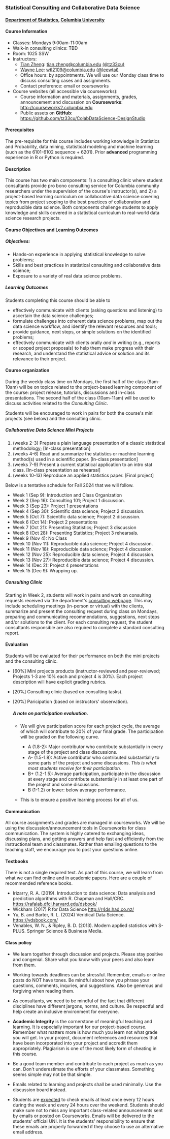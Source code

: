 ### Statistical Consulting and Collaborative Data Science
#### [Department of Statistics](https://stat.columbia.edu/), [Columbia University](https://www.columbia.edu/)

#### Course Information

* Classes: Mondays 9:00am-11:00am
* Walk-in consulting clinics: TBD
* Room: 1025 SSW
* Instructors:
	* [Tian Zheng](http://www.stat.columbia.edu/~tzheng/): <tian.zheng@columbia.edu> [(@tz33cu)](https://github.com/tz33cu)
	* [Wayne Lee](https://leewtai.github.io/): <wtl2109@columbia.edu> [(@leewtai)](https://github.com/leewtai)
	* Office hours: by appointments. We will use our Monday class time to discuss consulting cases and assignments. 
	* Contact preference: email or courseworks
* Course websites (all accessible via courseworks): 
	* Course information and materials, assignments, grades, announcement and discussion on **Courseworks**: <http://courseworks2.columbia.edu>
	* Public assets on **GitHub**: <https://github.com/tz33cu/ColabDataScience-DesignStudio>

#### Prerequisites
The pre-requisite for this course includes working knowledge in Statistics and Probability, data mining, statistical modeling and machine learning (such as the 6101-6102 sequence + 6201). Prior **advanced** programming experience in R or Python is required. 

#### Description  
This course has two main components: 1) a consulting clinic where student consultants provide pro bono consulting service for Columbia community researchers under the supervision of the course's instructor(s), and 2) a project-based learning curriculum on collaborative data science covering topics from project scoping to the best practices of collaboration and reproducible data science. Both components challenge students to apply knowledge and skills covered in a statistical curriculum to real-world data science research projects. 

#### Course Objectives and Learning Outcomes
##### Objectives:

+ Hands-on experience in applying statistical knowledge to solve problems;
+ Skills and best practices in statistical consulting and collaborative data science;
+ Exposure to a variety of real data science problems.

##### Learning Outcomes
Students completing this course should be able to 

+ effectively communicate with clients (asking questions and listening) to ascertain the data science challenges;
+ formulate challenges into coherent data science problems, map out the data science workflow, and identify the relevant resources and tools; 
+ provide guidance, next steps, or simple solutions on the identified problems;
+ effectively communicate with clients orally *and* in writing (e.g., reports or scoped project proposals) to help them make progress with their research, and understand the statistical advice or solution and its relevance to their project.

#### Course organization

During the weekly class time on Mondays, the first half of the class (9am-10am) will be on topics related to the project-based learning component of the course: project release, tutorials, discussions and in-class presentations. The second half of the class (10am-11am) will be used to discuss activities related to the *Consulting Clinic*. 

Students will be encouraged to work in pairs for both the course's mini projects (see below) and the consulting clinic. 

##### Collaborative Data Science Mini Projects

1. (weeks 2-3) Prepare a plain language presentation of a classic statistical methodology; [In-class presentation]
2. (weeks 4-6) Read and summarize the statistics or machine learning method(s) used in a scientific paper. [In-class presentation]
3. (weeks 7-9) Present a current statistical application to an intro stat class. [In-class presentation as rehearsal]
4. (weeks 10-13) Reproduce an applied statistics paper. [Final project]


Below is a tentative schedule for Fall 2024 that we will follow.

+ Week 1 (Sep 9): Introduction and Class Organization
+ Week 2 (Sep 16): Consulting 101; Project 1 discussion.
+ Week 3 (Sep 23): Project 1 presentations
+ Week 4 (Sep 30): Scientific data science; Project 2 discussion.
+ Week 5 (Oct 7): Scientific data science; Project 2 discussion.
+ Week 6 (Oct 14): Project 2 presentations
+ Week 7 (Oct 21): Presenting Statistics; Project 3 discussion
+ Week 8 (Oct 28): Presenting Statistics; Project 3 rehearsals.
+ Week 9 (Nov 4): No Class
+ Week 10 (Nov 11): Reproducible data science; Project 4 discussion.
+ Week 11 (Nov 18): Reproducible data science; Project 4 discussion.
+ Week 12 (Nov 25): Reproducible data science; Project 4 discussion.
+ Week 13 (Nov 27): Reproducible data science; Project 4 discussion.
+ Week 14 (Dec 2): Project 4 presentations
+ Week 15 (Dec 9): Wrapping up.

##### Consulting Clinic
Starting in Week 2, students will work in pairs and work on consulting requests received via the department's [consulting webpage](https://stat.columbia.edu/consulting-information/). This may include scheduling meetings (in-person or virtual) with the clients, summarize and present the consulting request during class on Mondays, preparing and communicating recommendations, suggestions, next steps and/or solutions to the client. For each consulting request, the student consultants responsible are also required to complete a standard consulting report. 

#### Evaluation
Students will be evaluated for their performance on both the mini projects and the consulting clinic. 

* [60%] Mini projects products (instructor-reviewed and peer-reviewed; Projects 1-3 are 10% each and project 4 is 30%). Each project description will have explicit grading rubrics. 
* [20%] Consulting clinic (based on consulting tasks).
* [20%] Paricipation (based on instructors' observation).

	##### A note on participation evaluation. 
	* We will give participation score for each project cycle, the average of which will contribute to 20% of your final grade. The participation will be graded on the following curve. 
	
		* A (1.8-2): Major contributor who contribute substantially in every stage of the project and class discussions. 
		* A- (1.5-1.8): Active contributor who contributed substantially to some parts of the project and some discussions. *This is what most students receive for their participation.*
		* B+ (1.2-1.5): Average participation, participate in the discussion at every stage and contribute substentially in at least one part of the project and some discussions. 
		* B (1-1.2) or lower: below average performance.   
	* This is to ensure a positive learning process for all of us.  

#### Communication
All course assignments and grades are managed in courseworks. We will be using the discussion/announcement tools in Courseworks for class communication. The system is highly catered to exchanging ideas, discussing plans, and getting answers and help fast and efficiently from the instructional team and classmates. Rather than emailing questions to the teaching staff, we encourage you to post your questions online.

#### Textbooks
There is not a single required text. As part of this course, we will learn from what we can find online and in academic papers. Here are a couple of recommended reference books. 

+ Irizarry, R. A. (2019). Introduction to data science: Data analysis and prediction algorithms with R. Chapman and Hall/CRC. https://rafalab.dfci.harvard.edu/dsbook/
+ Wickham (2017) R for Data Science http://r4ds.had.co.nz/
+ Yu, B. and Barter, R. L. (2024) Veridical Data Science. https://vdsbook.com/
+ Venables, W. N., & Ripley, B. D. (2013). Modern applied statistics with S-PLUS. Springer Science & Business Media.

#### Class policy

* We learn together through discussion and projects. Please stay positive and congenial. Share what you know with your peers and also learn from them.

* Working towards deadlines can be stressful. Remember, emails or online posts do NOT have tones. Be mindful about how you phrase your questions, comments, inquries, and suggestions. Also be generous and forgiving when reading them. 

* As consultants, we need to be mindful of the fact that different disciplines have different jargons, norms, and culture. Be respectful and help create an inclusive environment for everyone.

* **Academic Integrity** is the cornerstone of meaningful teaching and learning. It is especially important for our project-based course. Remember what matters more is how much you learn not what grade you will get. In your project, document references and resources that have been incorporated into your project and accredit them appropriately. Plagiarism is one of the most likely form of cheating in this course. 

* Be a good team member and contribute to each project as much as you can. Don't underestimate the efforts of your classmates. Something seems simple may not be that simple. 

* Emails related to learning and projects shall be used minimally. Use the discussion board instead.

* Students are [expected](http://policylibrary.columbia.edu/student-email-communication-policy) to check emails at least once every 12 hours during the week and every 24 hours over the weekend. Students should make sure not to miss any important class-related announcements sent by emails or posted on Courseworks. Emails will be delivered to the students' official UNI. It is the students' responsibility to ensure that these emails are properly forwarded if they choose to use an alternative email address. 
